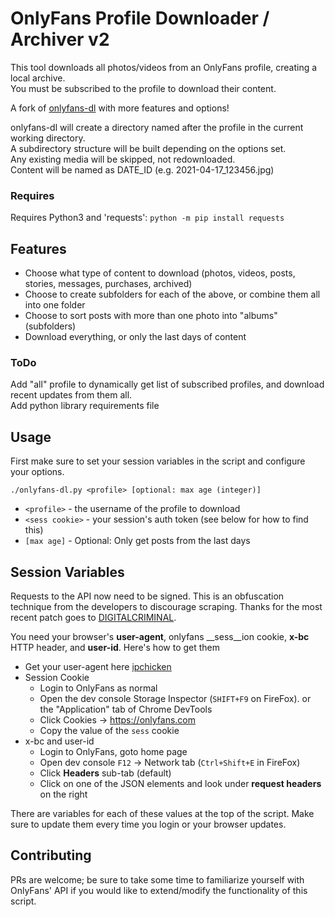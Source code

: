 # OnlyFans Profile Downloader / Archiver v2
This tool downloads all photos/videos from an OnlyFans profile, creating a local archive.\
You must be subscribed to the profile to download their content.

A fork of [onlyfans-dl](https://github.com/k0rnh0li0/onlyfans-dl) with more features and options!

onlyfans-dl will create a directory named after the profile in the current working directory.\
A subdirectory structure will be built depending on the options set.\
Any existing media will be skipped, not redownloaded.\
Content will be named as DATE_ID (e.g. 2021-04-17_123456.jpg)

### Requires
Requires Python3 and 'requests': `python -m pip install requests`

## Features
* Choose what type of content to download (photos, videos, posts, stories, messages, purchases, archived)
* Choose to create subfolders for each of the above, or combine them all into one folder
* Choose to sort posts with more than one photo into "albums" (subfolders)
* Download everything, or only the last <integer> days of content

### ToDo
Add "all" profile to dynamically get list of subscribed profiles, and download recent updates from them all.\
Add python library requirements file

## Usage
First make sure to set your session variables in the script and configure your options.

`./onlyfans-dl.py <profile> [optional: max age (integer)]`
* `<profile>` - the username of the profile to download
* `<sess cookie>` - your session's auth token (see below for how to find this)
* `[max age]` - Optional: Only get posts from the last <integer> days

## Session Variables
Requests to the API now need to be signed. This is an obfuscation technique from the developers to discourage scraping. Thanks for the most recent patch goes to [DIGITALCRIMINAL](https://github.com/DIGITALCRIMINAL/OnlyFans).

You need your browser's __user-agent__, onlyfans __sess__ion cookie, __x-bc__ HTTP header, and __user-id__. Here's how to get them

- Get your user-agent here [ipchicken](https://ipchicken.com/)
- Session Cookie
  - Login to OnlyFans as normal
  - Open the dev console Storage Inspector (`SHIFT+F9` on FireFox). or the "Application" tab of Chrome DevTools
  - Click Cookies -> https://onlyfans.com
  - Copy the value of the `sess` cookie
- x-bc and user-id
  - Login to OnlyFans, goto home page
  - Open dev console `F12` -> Network tab (`Ctrl+Shift+E` in FireFox)
  - Click __Headers__ sub-tab (default)
  - Click on one of the JSON elements and look under __request headers__ on the right

There are variables for each of these values at the top of the script. Make sure to update them every time you login or your browser updates.

## Contributing
PRs are welcome; be sure to take some time to familiarize yourself with OnlyFans' API if you would like to extend/modify the functionality of this script.
